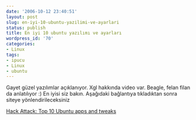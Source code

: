 ```yaml
---
date: '2006-10-12 23:40:51'
layout: post
slug: en-iyi-10-ubuntu-yazilimi-ve-ayarlari
status: publish
title: En iyi 10 ubuntu yazılımı ve ayarları
wordpress_id: '70'
categories:
- Linux
tags:
- ipucu
- Linux
- ubuntu
---
```


Gayet güzel yazılımlar açıklanıyor. Xgl hakkında video var. Beagle, felan filan da anlatılıyor :) En iyisi siz bakın.
Aşağıdaki bağlantıya tıkladıktan sonra siteye yönlendirileceksiniz

[Hack Attack: Top 10 Ubuntu apps and tweaks](http://www.lifehacker.com/software/ubuntu/hack-attack-top-10-ubuntu-apps-and-tweaks-195437.php)
